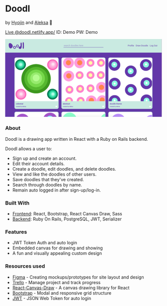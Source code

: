 # Doodl #
by [Hyojin](https://github.com/jinnic) and [Aleksa](https://github.com/aleksarad) 💜

[Live @doodl.netlify.app/](https://doodl.netlify.app/) ID: Demo PW: Demo

<kbd>
    <a href="https://youtu.be/D8xgX4vnICM">
        <img src="public/doodl.png">
    </a>
</kbd>

### About ###

Doodl is a drawing app written in React with a Ruby on Rails backend. 

Doodl allows a user to:
* Sign up and create an account.
* Edit their account details.
* Create a doodle, edit doodles, and delete doodles.
* View and like the doodles of other users.
* Save doodles that they've created.
* Search through doodles by name.
* Remain auto logged in after sign-up/log-in.


### Built With ###
* [Frontend](https://github.com/aleksarad/doodl-frontend): React, Bootstrap, React Canvas Draw, Sass
* [Backend](https://github.com/jinnic/doodleApp-backend): Ruby On Rails, PostgreSQL, JWT, Serializer

### Features ###
* JWT Token Auth and auto login
* Embedded canvas for drawing and showing
* A fun and visually appealing custom design

### Resources used ###
* [Figma](https://www.figma.com/) - Creating mockups/prototypes for site layout and design
* [Trello](https://trello.com/) - Manage project and track progress
* [React-Canvas-Draw](https://github.com/embiem/react-canvas-draw) - A canvas drawing library for React
* [Bootstrap](https://getbootstrap.com/) - Modal and responsive grid structure
* [JWT](https://jwt.io/) - JSON Web Token for auto login

